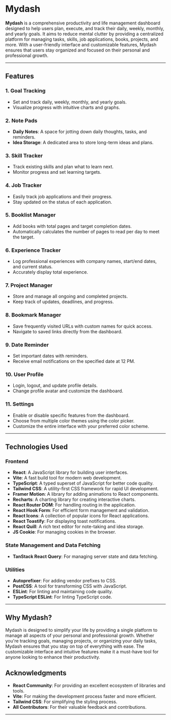 # Mydash

**Mydash** is a comprehensive productivity and life management dashboard designed to help users plan, execute, and track their daily, weekly, monthly, and yearly goals. It aims to reduce mental clutter by providing a centralized platform for managing tasks, skills, job applications, books, projects, and more. With a user-friendly interface and customizable features, Mydash ensures that users stay organized and focused on their personal and professional growth.

---

## Features

### 1. **Goal Tracking**

- Set and track daily, weekly, monthly, and yearly goals.
- Visualize progress with intuitive charts and graphs.

### 2. **Note Pads**

- **Daily Notes**: A space for jotting down daily thoughts, tasks, and reminders.
- **Idea Storage**: A dedicated area to store long-term ideas and plans.

### 3. **Skill Tracker**

- Track existing skills and plan what to learn next.
- Monitor progress and set learning targets.

### 4. **Job Tracker**

- Easily track job applications and their progress.
- Stay updated on the status of each application.

### 5. **Booklist Manager**

- Add books with total pages and target completion dates.
- Automatically calculates the number of pages to read per day to meet the target.

### 6. **Experience Tracker**

- Log professional experiences with company names, start/end dates, and current status.
- Accurately display total experience.

### 7. **Project Manager**

- Store and manage all ongoing and completed projects.
- Keep track of updates, deadlines, and progress.

### 8. **Bookmark Manager**

- Save frequently visited URLs with custom names for quick access.
- Navigate to saved links directly from the dashboard.

### 9. **Date Reminder**

- Set important dates with reminders.
- Receive email notifications on the specified date at 12 PM.

### 10. **User Profile**

- Login, logout, and update profile details.
- Change profile avatar and customize the dashboard.

### 11. **Settings**

- Enable or disable specific features from the dashboard.
- Choose from multiple color themes using the color picker.
- Customize the entire interface with your preferred color scheme.

---

## Technologies Used

### Frontend

- **React**: A JavaScript library for building user interfaces.
- **Vite**: A fast build tool for modern web development.
- **TypeScript**: A typed superset of JavaScript for better code quality.
- **Tailwind CSS**: A utility-first CSS framework for rapid UI development.
- **Framer Motion**: A library for adding animations to React components.
- **Recharts**: A charting library for creating interactive charts.
- **React Router DOM**: For handling routing in the application.
- **React Hook Form**: For efficient form management and validation.
- **React Icons**: A collection of popular icons for React applications.
- **React Toastify**: For displaying toast notifications.
- **React Quill**: A rich text editor for note-taking and idea storage.
- **JS Cookie**: For managing cookies in the browser.

### State Management and Data Fetching

- **TanStack React Query**: For managing server state and data fetching.

### Utilities

- **Autoprefixer**: For adding vendor prefixes to CSS.
- **PostCSS**: A tool for transforming CSS with JavaScript.
- **ESLint**: For linting and maintaining code quality.
- **TypeScript ESLint**: For linting TypeScript code.

---

## Why Mydash?

Mydash is designed to simplify your life by providing a single platform to manage all aspects of your personal and professional growth. Whether you're tracking goals, managing projects, or organizing your daily tasks, Mydash ensures that you stay on top of everything with ease. The customizable interface and intuitive features make it a must-have tool for anyone looking to enhance their productivity.

## Acknowledgments

- **React Community**: For providing an excellent ecosystem of libraries and tools.
- **Vite**: For making the development process faster and more efficient.
- **Tailwind CSS**: For simplifying the styling process.
- **All Contributors**: For their valuable feedback and contributions.

---
